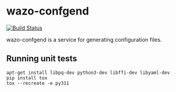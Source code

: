 wazo-confgend
=============
[![Build Status](https://jenkins.wazo.community/buildStatus/icon?job=wazo-confgend)](https://jenkins.wazo.community/job/wazo-confgend)

wazo-confgend is a service for generating configuration files.


Running unit tests
------------------

```
apt-get install libpq-dev python3-dev libffi-dev libyaml-dev
pip install tox
tox --recreate -e py311
```
